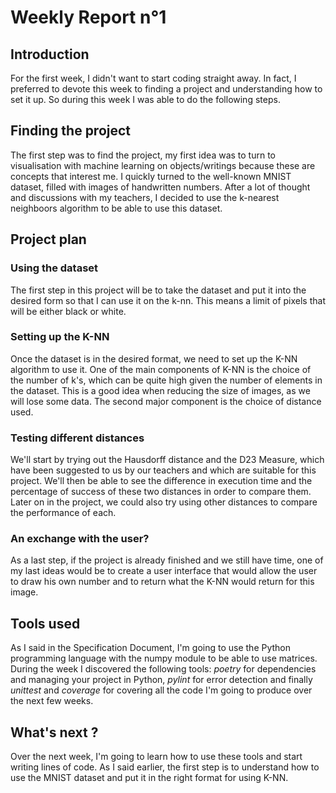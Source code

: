 # Weekly Report n°1

## Introduction

For the first week, I didn't want to start coding straight away. In fact, I preferred to devote this week to finding a project and understanding how to set it up. So during this week I was able to do the following steps.

## Finding the project

The first step was to find the project, my first idea was to turn to visualisation with machine learning on objects/writings because these are concepts that interest me. 
I quickly turned to the well-known MNIST dataset, filled with images of handwritten numbers. After a lot of thought and discussions with my teachers, I decided to use the k-nearest neighboors algorithm to be able to use this dataset. 

## Project plan

### Using the dataset

The first step in this project will be to take the dataset and put it into the desired form so that I can use it on the k-nn. This means a limit of pixels that will be either black or white.

### Setting up the K-NN

Once the dataset is in the desired format, we need to set up the K-NN algorithm to use it. One of the main components of K-NN is the choice of the number of k's, which can be quite high given the number of elements in the dataset. This is a good idea when reducing the size of images, as we will lose some data. The second major component is the choice of distance used.

### Testing different distances

We'll start by trying out the Hausdorff distance and the D23 Measure, which have been suggested to us by our teachers and which are suitable for this project. We'll then be able to see the difference in execution time and the percentage of success of these two distances in order to compare them. Later on in the project, we could also try using other distances to compare the performance of each.

### An exchange with the user? 

As a last step, if the project is already finished and we still have time, one of my last ideas would be to create a user interface that would allow the user to draw his own number and to return what the K-NN would return for this image. 

## Tools used

As I said in the Specification Document, I'm going to use the Python programming language with the numpy module to be able to use matrices. During the week I discovered the following tools: *poetry* for dependencies and managing your project in Python, *pylint* for error detection and finally *unittest* and *coverage* for covering all the code I'm going to produce over the next few weeks. 

## What's next ? 

Over the next week, I'm going to learn how to use these tools and start writing lines of code. As I said earlier, the first step is to understand how to use the MNIST dataset and put it in the right format for using K-NN. 